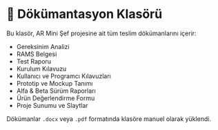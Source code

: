 # 📁 Dökümantasyon Klasörü

Bu klasör, AR Mini Şef projesine ait tüm teslim dökümanlarını içerir:

- Gereksinim Analizi
- RAMS Belgesi
- Test Raporu
- Kurulum Kılavuzu
- Kullanıcı ve Programcı Kılavuzları
- Prototip ve Mockup Tanımı
- Alfa & Beta Sürüm Raporları
- Ürün Değerlendirme Formu
- Proje Sunumu ve Slaytlar

Dökümanlar `.docx` veya `.pdf` formatında klasöre manuel olarak yüklendi.
